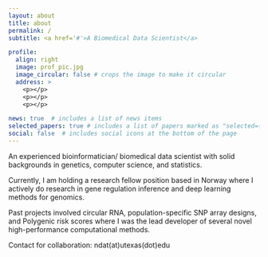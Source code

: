 ```yaml
---
layout: about
title: about
permalink: /
subtitle: <a href='#'>A Biomedical Data Scientist</a>

profile:
  align: right
  image: prof_pic.jpg
  image_circular: false # crops the image to make it circular
  address: >
    <p></p>
    <p></p>
    <p></p>

news: true  # includes a list of news items
selected_papers: true # includes a list of papers marked as "selected={true}"
social: false  # includes social icons at the bottom of the page
---
```


An experienced bioinformatician/ biomedical data scientist with solid backgrounds in genetics, computer science, and statistics.

Currently, I am holding a research fellow position based in Norway where I actively do research in gene regulation inference and deep learning methods for genomics.

Past projects involved circular RNA, population-specific SNP array designs, and Polygenic risk scores where I was the lead developer of several novel high-performance computational methods.


Contact for collaboration: ndat(at)utexas(dot)edu
